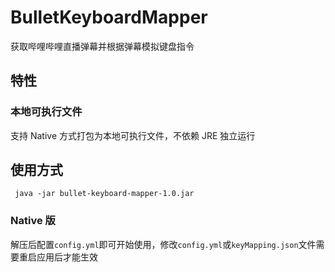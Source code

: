 # BulletKeyboardMapper
获取哔哩哔哩直播弹幕并根据弹幕模拟键盘指令

## 特性

### 本地可执行文件
支持 Native 方式打包为本地可执行文件，不依赖 JRE 独立运行

## 使用方式

``` shell
 java -jar bullet-keyboard-mapper-1.0.jar
```
### Native 版
解压后配置`config.yml`即可开始使用，修改`config.yml`或`keyMapping.json`文件需要重启应用后才能生效
